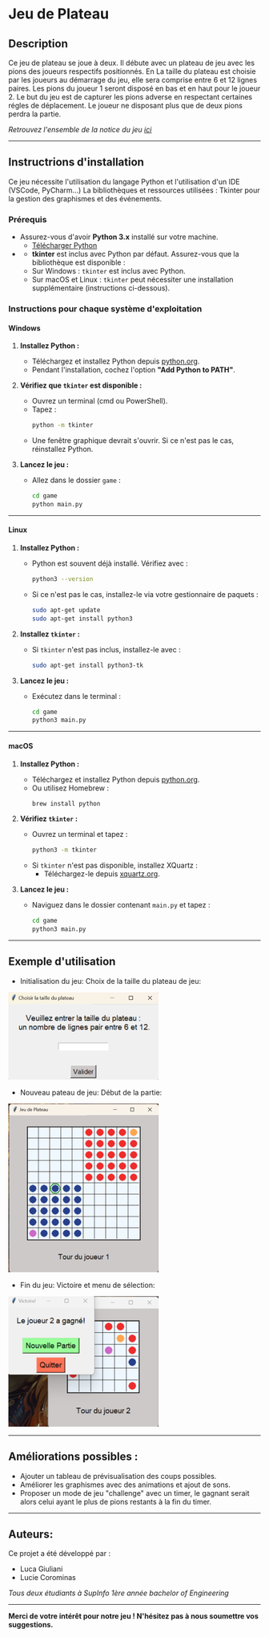 # Jeu de Plateau

## Description

Ce jeu de plateau se joue à deux. Il débute avec un plateau de jeu avec les pions des joueurs respectifs positionnés. En
La taille du plateau est choisie par les joueurs au démarrage du jeu, elle sera comprise entre 6 et 12 lignes paires.
Les pions du joueur 1 seront disposé en bas et en haut pour le joueur 2.
Le but du jeu est de capturer les pions adverse en respectant certaines régles de déplacement. 
Le joueur ne disposant plus que de deux pions perdra la partie. 

*Retrouvez l'ensemble de la notice du jeu [ici](/documents/Notice.md)*

---

## Instructrions d'installation

Ce jeu nécessite l'utilisation du langage Python et l'utilisation d'un IDE (VSCode, PyCharm...)
La bibliothèques et ressources utilisées : Tkinter pour la gestion des graphismes et des événements.

### Prérequis

- Assurez-vous d'avoir **Python 3.x** installé sur votre machine.
    - [Télécharger Python](https://www.python.org/downloads/)
- - **tkinter** est inclus avec Python par défaut. Assurez-vous que la bibliothèque est disponible :
  - Sur Windows : `tkinter` est inclus avec Python.
  - Sur macOS et Linux : `tkinter` peut nécessiter une installation supplémentaire (instructions ci-dessous).

### Instructions pour chaque système d'exploitation

#### **Windows**

1. **Installez Python :**
   - Téléchargez et installez Python depuis [python.org](https://www.python.org/downloads/).
   - Pendant l'installation, cochez l'option **"Add Python to PATH"**.

2. **Vérifiez que `tkinter` est disponible :**
   - Ouvrez un terminal (cmd ou PowerShell).
   - Tapez :
     ```bash
     python -m tkinter
     ```
   - Une fenêtre graphique devrait s'ouvrir. Si ce n'est pas le cas, réinstallez Python.

3. **Lancez le jeu :**
   - Allez dans le dossier `game` :
     ```bash
     cd game
     python main.py
     ```
---

#### **Linux**

1. **Installez Python :**
   - Python est souvent déjà installé. Vérifiez avec :
     ```bash
     python3 --version
     ```
   - Si ce n'est pas le cas, installez-le via votre gestionnaire de paquets :
     ```bash
     sudo apt-get update
     sudo apt-get install python3
     ```

2. **Installez `tkinter` :**
   - Si `tkinter` n'est pas inclus, installez-le avec :
     ```bash
     sudo apt-get install python3-tk
     ```

3. **Lancez le jeu :**
   - Exécutez dans le terminal :
     ```bash
     cd game
     python3 main.py
     ```
---

#### **macOS**

1. **Installez Python :**
   - Téléchargez et installez Python depuis [python.org](https://www.python.org/downloads/).
   - Ou utilisez Homebrew :
     ```bash
     brew install python
     ```

2. **Vérifiez `tkinter` :**
   - Ouvrez un terminal et tapez :
     ```bash
     python3 -m tkinter
     ```
   - Si `tkinter` n'est pas disponible, installez XQuartz :
     - Téléchargez-le depuis [xquartz.org](https://www.xquartz.org/).

3. **Lancez le jeu :**
   - Naviguez dans le dossier contenant `main.py` et tapez :
     ```bash
     cd game
     python3 main.py
     ```
---

## Exemple d'utilisation

- Initialisation du jeu: Choix de la taille du plateau de jeu: 

![Capture d'écran](picture/select.png)

- Nouveau pateau de jeu: Début de la partie:

![Capture d'écran](picture/new_game.png)

- Fin du jeu: Victoire et menu de sélection:

![Capture d'écran](picture/victory.png)

---

## Améliorations possibles : 

- Ajouter un tableau de prévisualisation des coups possibles.
- Améliorer les graphismes avec des animations et ajout de sons.
- Proposer un mode de jeu "challenge" avec un timer, le gagnant serait alors celui ayant le plus de pions restants à la fin du timer. 

---

## Auteurs:
Ce projet a été développé par :
- Luca Giuliani 
- Lucie Corominas

*Tous deux étudiants à SupInfo 1ère année bachelor of Engineering*

---

**Merci de votre intérêt pour notre jeu ! N'hésitez pas à nous soumettre vos suggestions.**
